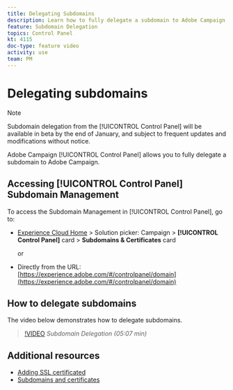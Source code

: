 ```yaml
---
title: Delegating Subdomains
description: Learn how to fully delegate a subdomain to Adobe Campaign.
feature: Subdomain Delegation
topics: Control Panel
kt: 4115
doc-type: feature video
activity: use
team: PM
---
```


# Delegating subdomains

>[!NOTE]
> Subdomain delegation from the [!UICONTROL Control Panel] will be available in beta by the end of January, and subject to
> frequent updates and modifications without notice.

Adobe Campaign [!UICONTROL Control Panel] allows you to fully delegate a subdomain to Adobe Campaign.

## Accessing [!UICONTROL Control Panel] Subdomain Management

To access the Subdomain Management in [!UICONTROL Control Panel], go to:

* [Experience Cloud Home](https://experience.adobe.com/#/home) > Solution picker: Campaign > **[!UICONTROL Control Panel]** card > **Subdomains & Certificates** card
  
  or
* Directly from the URL: [https://experience.adobe.com/#/controlpanel/domain](https://experience.adobe.com/#/controlpanel/domain)

## How to delegate subdomains

The video below demonstrates how to delegate subdomains.

>[!VIDEO](https://video.tv.adobe.com/v/31390?quality=12)
*Subdomain Delegation (05:07 min)*

## Additional resources

* [Adding SSL certificated](/help/acc/monitoring-campaign-classic/control-panel/adding-ssl-certificates.md)
* [Subdomains and certificates](https://docs.adobe.com/content/help/en/control-panel/using/subdomains-and-certificates/renewing-subdomain-certificate.html)
